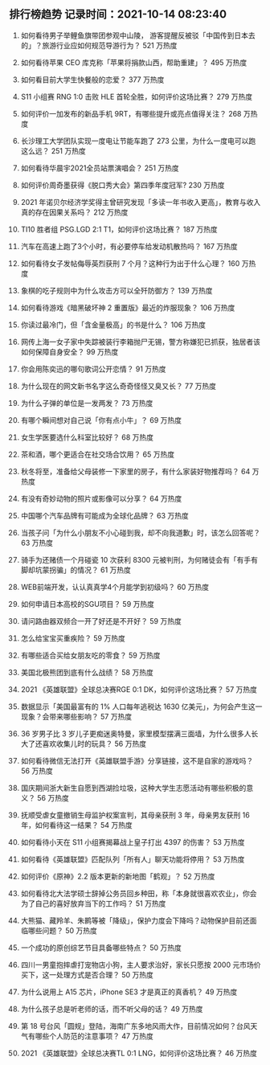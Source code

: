 
## 排行榜趋势 记录时间：2021-10-14 08:23:40
  
  1. 如何看待男子举鲤鱼旗带团参观中山陵， 游客提醒反被驳「中国传到日本去的」？旅游行业应如何规范导游行为？ 521 万热度
    
  2. 如何看待苹果 CEO 库克称「苹果将捐款山西，帮助重建」？ 495 万热度
    
  3. 如何看目前大学生快餐般的恋爱？ 377 万热度
    
  4. S11 小组赛 RNG 1:0 击败 HLE 首轮全胜，如何评价这场比赛？ 279 万热度
    
  5. 如何评价一加发布的新品手机 9RT，有哪些提升或亮点值得关注？ 268 万热度
    
  6. 长沙理工大学团队实现一度电让节能车跑了 273 公里，为什么一度电可以跑这么远？ 251 万热度
    
  7. 如何看待华晨宇2021全员站票演唱会？ 251 万热度
    
  8. 如何评价周奇墨获得《脱口秀大会》第四季年度冠军? 230 万热度
    
  9. 2021 年诺贝尔经济学奖得主曾研究发现「多读一年书收入更高」，教育与收入真的存在因果关系吗？ 212 万热度
    
  10. TI10 胜者组 PSG.LGD 2:1 T1，如何评价这场比赛？ 187 万热度
    
  11. 汽车在高速上跑了3个小时，有必要停车给发动机散热吗？ 167 万热度
    
  12. 如何看待女子发帖侮辱英烈获刑 7 个月？这种行为出于什么心理？ 160 万热度
    
  13. 象棋的吃子规则中为什么攻击方可以全歼防御方？ 139 万热度
    
  14. 如何看待游戏《暗黑破坏神 2 重置版》最近的炸服现象？ 106 万热度
    
  15. 你读过最冷门，但「含金量极高」的书是什么？ 106 万热度
    
  16. 网传上海一女子家中失踪被装行李箱抛尸无锡，警方称嫌犯已抓获，独居者该如何保障自身安全？ 99 万热度
    
  17. 你会用陈奕迅的哪句歌词公开恋情？ 91 万热度
    
  18. 为什么现在的网文新书名字这么奇奇怪怪又臭又长？ 77 万热度
    
  19. 为什么子弹的单位是一发两发？ 73 万热度
    
  20. 有哪个瞬间想对自己说「你有点小牛」？ 69 万热度
    
  21. 女生学医要选什么科室比较好？ 68 万热度
    
  22. 茶和酒，哪个更适合在社交场合饮用？ 65 万热度
    
  23. 秋冬将至，准备给父母装修一下家里的房子，有什么家装好物推荐吗？ 64 万热度
    
  24. 有没有奇妙动物的照片或影像可以分享？ 64 万热度
    
  25. 中国哪个汽车品牌有可能成为全球化品牌？ 63 万热度
    
  26. 当孩子问「为什么小朋友不小心碰到我，却不向我道歉」时，该怎么回答呢？ 63 万热度
    
  27. 骑手为还赌债一个月碰瓷 10 次获利 8300 元被判刑，为何赌徒会有「有手有脚却坑蒙拐骗」的情况？ 61 万热度
    
  28. WEB前端开发，认认真真学4个月能学到初级吗？ 60 万热度
    
  29. 如何申请日本高校的SGU项目？ 59 万热度
    
  30. 请问路由器双频合一开了好还是不开好？ 59 万热度
    
  31. 怎么给宝宝买重疾险？ 59 万热度
    
  32. 有哪些适合买给女朋友吃的零食？ 59 万热度
    
  33. 美国北极熊团到底有什么战绩？ 58 万热度
    
  34. 2021 《英雄联盟》全球总决赛RGE 0:1 DK，如何评价这场比赛？ 57 万热度
    
  35. 数据显示「美国最富有的 1% 人口每年逃税达 1630 亿美元」，为何会产生这一现象？会带来哪些影响？ 57 万热度
    
  36. 36 岁男子比 3 岁儿子更痴迷奥特曼，家里模型摆满三面墙，为什么很多人长大了还喜欢收集儿时的玩具？ 56 万热度
    
  37. 如何看待微信无法打开《英雄联盟手游》分享链接，这不是自家的游戏吗？ 56 万热度
    
  38. 国庆期间浙大新生自愿到西湖捡垃圾，这种大学生志愿活动有哪些积极的意义？ 56 万热度
    
  39. 抚顺受虐女童撤销生母监护权案宣判，其母亲获刑 3 年，母亲男友获刑 16 年，如何看待这一结果？ 54 万热度
    
  40. 如何看待小天在 S11 小组赛揭幕战上皇子打出 4397 的伤害？ 53 万热度
    
  41. 如何看待《英雄联盟》匹配队列「所有人」聊天功能将停用？ 53 万热度
    
  42. 如何评价《原神》2.2 版本更新的新地图「鹤观」？ 52 万热度
    
  43. 如何看待北大法学硕士辞掉公务员回乡种田，称「本身就很喜欢农业」，你会为了自己的喜好放弃当下的工作吗？ 51 万热度
    
  44. 大熊猫、藏羚羊、朱鹮等被「降级」，保护力度会下降吗？动物保护目前还面临哪些问题？ 50 万热度
    
  45. 一个成功的原创综艺节目具备哪些特点？ 50 万热度
    
  46. 四川一男童抱摔虐打宠物店小狗，主人要求治好，家长只愿按 2000 元市场价买下，这一处理方式是否合理？ 50 万热度
    
  47. 为什么说用上 A15 芯片，iPhone SE3 才是真正的真香机？ 49 万热度
    
  48. 为什么孩子总是听老师的话，而不听父母的话？ 49 万热度
    
  49. 第 18 号台风「圆规」登陆，海南广东多地风雨大作，目前情况如何？台风天气有哪些个人防范的注意事项？ 47 万热度
    
  50. 2021 《英雄联盟》全球总决赛TL 0:1 LNG，如何评价这场比赛？ 46 万热度
    